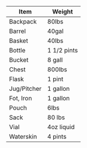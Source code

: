 | Item | Weight |
|------|--------|
|Backpack |80lbs|
|Barrel |40gal|
|Basket |40lbs|
|Bottle | 1 1/2 pints|
|Bucket |8 gall
|Chest |800lbs
|Flask |1 pint
|Jug/Pitcher |1 gallon
|Fot, Iron | 1 gallon
|Pouch |6lbs
|Sack |80 lbs
|Vial |4oz liquid
|Waterskin |4 pints